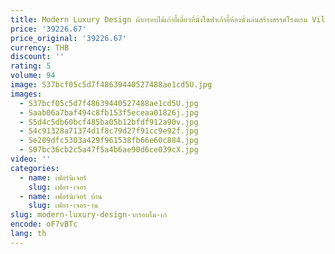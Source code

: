```yaml
---
title: Modern Luxury Design ผ้ากรอบไม้เก้าอี้เดี่ยวที่นั่งโซฟาเก้าอี้ห้องนั่งเล่นสร้างสรรค์โรงแรม Villa Hall
price: '39226.67'
price_original: '39226.67'
currency: THB
discount: ''
rating: 5
volume: 94
image: S37bcf05c5d7f48639440527488ae1cd5U.jpg
images:
  - S37bcf05c5d7f48639440527488ae1cd5U.jpg
  - Saab06a7baf494c8fb153f5eceaa01826j.jpg
  - S5d4c5db60bcf485ba05b12bfdf912a90v.jpg
  - S4c91328a71374d1f8c79d27f91cc9e92f.jpg
  - Se209dfc5303a429f961538fb66e60c884.jpg
  - S07bc36cb2c5a47f5a4b6ae90d6ce039cX.jpg
video: ''
categories:
  - name: เฟอร์นิเจอร์
    slug: เฟอร-เจอร
  - name: เฟอร์นิเจอร์ บ้าน
    slug: เฟอร-เจอร-าน
slug: modern-luxury-design-ากรอบไม-เก
encode: oF7vBTc
lang: th
---
```

  